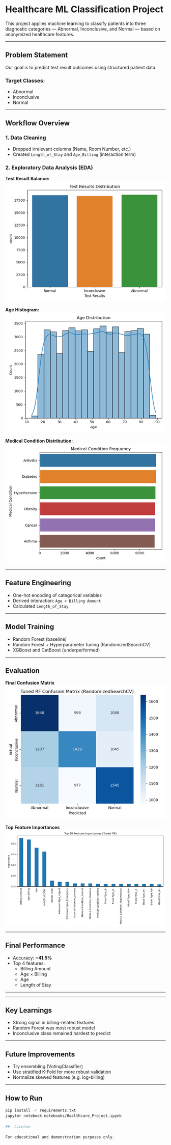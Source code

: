 # Healthcare ML Classification Project

This project applies machine learning to classify patients into three diagnostic categories — Abnormal, Inconclusive, and Normal — based on anonymized healthcare features.

---

## Problem Statement

Our goal is to predict test result outcomes using structured patient data.

### Target Classes:
- Abnormal
- Inconclusive
- Normal

---

## Workflow Overview

### 1. Data Cleaning
- Dropped irrelevant columns (Name, Room Number, etc.)
- Created `Length_of_Stay` and `Age_Billing` (interaction term)

### 2. Exploratory Data Analysis (EDA)

**Test Result Balance:**  
![Test Results](https://github.com/chazbrahma/Health_Classification_model/blob/main/Plots/test_results_distribution%20(1).png?raw=true)

**Age Histogram:**  
![Age Histogram](https://github.com/chazbrahma/Health_Classification_model/blob/main/Plots/age_distribution.png?raw=true)

**Medical Condition Distribution:**  
![Medical Conditions](https://github.com/chazbrahma/Health_Classification_model/blob/main/Plots/medical_condition_distribution.png?raw=true)

---

## Feature Engineering

- One-hot encoding of categorical variables
- Derived interaction: `Age × Billing Amount`
- Calculated `Length_of_Stay`

---

## Model Training

- Random Forest (baseline)
- Random Forest + Hyperparameter tuning (RandomizedSearchCV)
- XGBoost and CatBoost (underperformed)

---

## Evaluation

**Final Confusion Matrix**  
![Confusion Matrix](https://github.com/chazbrahma/Health_Classification_model/blob/main/Plots/confusion_matrix_rf_randomized%20(1).png?raw=true)

**Top Feature Importances**  
![Feature Importance](https://github.com/chazbrahma/Health_Classification_model/blob/main/Plots/feature_importance_tuned_rf%20(1).png?raw=true)

---

## Final Performance

- Accuracy: **~41.5%**
- Top 4 features:
  - Billing Amount
  - Age × Billing
  - Age
  - Length of Stay

---


---

## Key Learnings

- Strong signal in billing-related features
- Random Forest was most robust model
- Inconclusive class remained hardest to predict

---

## Future Improvements

- Try ensembling (VotingClassifier)
- Use stratified K-Fold for more robust validation
- Normalize skewed features (e.g. log-billing)

---

## How to Run

```bash
pip install -r requirements.txt
jupyter notebook notebooks/Healthcare_Project.ipynb

##  License

For educational and demonstration purposes only.



